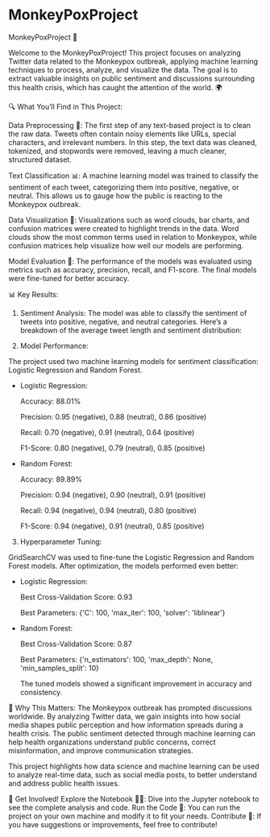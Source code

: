 # MonkeyPoxProject
MonkeyPoxProject 🐒

Welcome to the MonkeyPoxProject! This project focuses on analyzing Twitter data related to the Monkeypox outbreak, applying machine learning techniques to process, analyze, and visualize the data. The goal is to extract valuable insights on public sentiment and discussions surrounding this health crisis, which has caught the attention of the world. 🌍

🔍 What You’ll Find in This Project:

Data Preprocessing 🧹:
The first step of any text-based project is to clean the raw data. Tweets often contain noisy elements like URLs, special characters, and irrelevant numbers. In this step, the text data was cleaned, tokenized, and stopwords were removed, leaving a much cleaner, structured dataset.

Text Classification 📊:
A machine learning model was trained to classify the sentiment of each tweet, categorizing them into positive, negative, or neutral. This allows us to gauge how the public is reacting to the Monkeypox outbreak.

Data Visualization 🌈:
Visualizations such as word clouds, bar charts, and confusion matrices were created to highlight trends in the data. Word clouds show the most common terms used in relation to Monkeypox, while confusion matrices help visualize how well our models are performing.

Model Evaluation 🧠:
The performance of the models was evaluated using metrics such as accuracy, precision, recall, and F1-score. The final models were fine-tuned for better accuracy.


📊 Key Results:
1. Sentiment Analysis:
The model was able to classify the sentiment of tweets into positive, negative, and neutral categories. Here’s a breakdown of the average tweet length and sentiment distribution:

2. Model Performance:

The project used two machine learning models for sentiment classification: Logistic Regression and Random Forest.

- Logistic Regression:

  Accuracy: 88.01%

  Precision: 0.95 (negative), 0.88 (neutral), 0.86 (positive)

  Recall: 0.70 (negative), 0.91 (neutral), 0.64 (positive)

  F1-Score: 0.80 (negative), 0.79 (neutral), 0.85 (positive)


- Random Forest:

  Accuracy: 89.89%

  Precision: 0.94 (negative), 0.90 (neutral), 0.91 (positive)

  Recall: 0.94 (negative), 0.94 (neutral), 0.80 (positive)

  F1-Score: 0.94 (negative), 0.91 (neutral), 0.85 (positive)




3. Hyperparameter Tuning:

GridSearchCV was used to fine-tune the Logistic Regression and Random Forest models. After optimization, the models performed even better:

- Logistic Regression:

  Best Cross-Validation Score: 0.93

  Best Parameters: {'C': 100, 'max_iter': 100, 'solver': 'liblinear'}


- Random Forest:

  Best Cross-Validation Score: 0.87

  Best Parameters: {'n_estimators': 100, 'max_depth': None, 'min_samples_split': 10}

  The tuned models showed a significant improvement in accuracy and consistency.



📌 Why This Matters:
The Monkeypox outbreak has prompted discussions worldwide. By analyzing Twitter data, we gain insights into how social media shapes public perception and how information spreads during a health crisis. The public sentiment detected through machine learning can help health organizations understand public concerns, correct misinformation, and improve communication strategies.

This project highlights how data science and machine learning can be used to analyze real-time data, such as social media posts, to better understand and address public health issues.


🌟 Get Involved!
Explore the Notebook 🧑‍💻: Dive into the Jupyter notebook to see the complete analysis and code.
Run the Code 🚀: You can run the project on your own machine and modify it to fit your needs.
Contribute 🤝: If you have suggestions or improvements, feel free to contribute!
